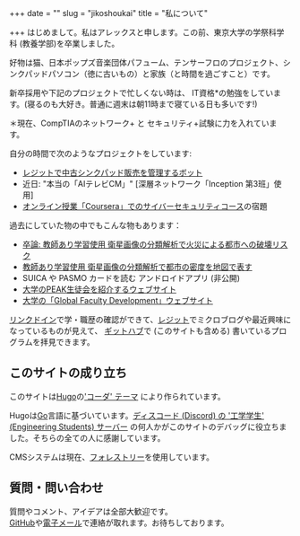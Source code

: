 +++
date = ""
slug = "jikoshoukai"
title = "私について"

+++
はじめまして。私はアレックスと申します。この前、東京大学の学祭科学科 (教養学部)を卒業しました。

好物は猫、日本ポップズ音楽団体パフューム、テンサーフロのプロジェクト、シンクパッドパソコン（徳に古いもの）と家族（と時間を過ごすこと）です。

新卒採用や下記のプロジェクトで忙しくない時は、 IT資格*の勉強をしています。(寝るのも大好き。普通に週末は朝11時まで寝ている日も多いです!)

＊現在、CompTIAのネットワーク+ と セキュリティ+試験に力を入れています。

自分の時間で次のようなプロジェクトをしています:

* [レジットで中古シンクパッド販売を管理するボット](https://github.com/madicetea/thinkpadsforsalebot)
* 近日: "本当の「AIテレビCM」" \[深層ネットワーク「Inception 第3班」使用\]
* [オンライン授業「Coursera」でのサイバーセキュリティコース](https://www.coursera.org/specializations/cyber-security)の宿題

過去にしていた物の中でもこんな物もあります：

* [卒論: 教師あり学習使用 衛星画像の分類解析で火災による都市への破壊リスク](https://github.com/MadIceTea/FUWRM)
* [教師あり学習使用 衛星画像の分類解析で都市の密度を地図で表す](https://github.com/madicetea/LIDA)
* SUICA や PASMO カードを読む アンドロイドアプリ (非公開)
* [大学のPEAK生徒会を紹介するウェブサイト](https://github.com/PEAKStudentCouncil/website-prod)
* [大学の「Global Faculty Development」ウェブサイト](http://www.gfd.c.u-tokyo.ac.jp/)

[リンクドイン](https://linkedin.com/in/madicetea)で学・職歴の確認ができて、[レジット](https://reddit.com/u/madicetea)でミクロブログや最近興味になっているものが見えて、 [ギットハブ](https://github.com/madicetea)で (このサイトも含める) 書いているプログラムを拝見できます。

## このサイトの成り立ち

このサイトは[Hugo](http://gohugo.io/)の['コーダ' テーマ](https://themes.gohugo.io/hugo-coder/) により作られています。

Hugoは[Go](http://golang.org/)言語に基づいています。[ディスコード (Discord) の '工学学生' (Engineering Students) サーバー](https://discord.gg/EngineeringStudents) の何人かがこのサイトのデバッグに役立ちました。そちらの全ての人に感謝しています。

CMSシステムは現在、[フォレストリー](https://app.forestry.io)を使用しています。

## 質問・問い合わせ

質問やコメント、アイデアは全部大歓迎です。  
[GitHub](https://github.com/madicetea/website-personal/issues/new)や[電子メール](mailto:toiawase-web@madicetea.me)で連絡が取れます。お待ちしております。